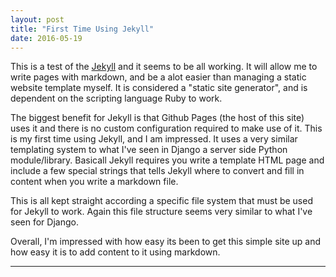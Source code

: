 ```yaml
---
layout: post
title: "First Time Using Jekyll"
date: 2016-05-19
---
```


This is a test of the [Jekyll](http://www.jekyllrb.com) and it seems to be all working.  It will allow me to write pages with markdown, and be a alot easier than managing a static website template myself.  It is considered a "static site generator",  and is dependent on the scripting language Ruby to work.

The biggest benefit for Jekyll is that Github Pages (the host of this site) uses it and there is no custom configuration required to make use of it.  This is my first time using Jekyll, and I am impressed.  It uses a very similar templating system to what I've seen in Django a server side Python module/library.  Basicall Jekyll requires you write a template HTML page and include a few special strings that tells Jekyll where to convert and fill in content when you write a markdown file.  

This is all kept straight according a specific file system that must be used for Jekyll to work.  Again this file structure seems very similar to what I've seen for Django.  

Overall, I'm impressed with how easy its been to get this simple site up and how easy it is to add content to it using markdown. 

---
